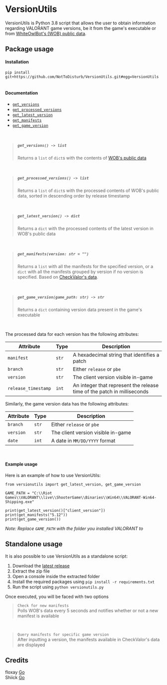 # VersionUtils
VersionUtils is Python 3.8 script that allows the user to obtain information regarding VALORANT game versions, 
be it from the game's executable or from [WhiteOwlBot's (WOB) public data](https://github.com/WhiteOwlBot/WhiteOwl-public-data).

## Package usage
#### Installation

`pip install git+https://github.com/NotToDisturb/VersionUtils.git#egg=VersionUtils`
<br><br>
#### Documentation
- [`get_versions`](#get_versions---list)
- [`get_processed_versions`](#get_processed_versions---list)
- [`get_latest_version`](#get_latest_version---dict)
- [`get_manifests`](#get_manifestsversion-str--)
- [`get_game_version`](#get_game_versiongame_path-str---str)

<br>

> ##### `get_versions() -> list`
> 
> Returns a `list` of `dict`s with the contents of [WOB's public data](https://raw.githubusercontent.com/WhiteOwlBot/WhiteOwl-public-data/main/manifests.json)

<br>

> ##### `get_processed_versions() -> list`
> 
> Returns a `list` of `dict`s with the processed contents of WOB's public data, sorted in descending order by release timestamp

<br>

> ##### `get_latest_version() -> dict`
> 
> Returns a `dict` with the processed contents of the latest version in WOB's public data

<br>

> ##### `get_manifests(version: str = "")`
> 
> Returns a `list` with all the manifests for the specified version, 
> or a `dict` with all the manifests grouped by version if no version is specified.
> Based on [CheckValor's data](https://twitter.com/CheckValor).

<br>

> ##### `get_game_version(game_path: str) -> str`
> 
> Returns a `dict` containing version data present in the game's executable

<br>

The processed data for each version has the following attributes:

|**Attribute**      |Type |**Description**|
|-------------------|-----|---------------|
|`manifest`         |`str`|A hexadecimal string that identifies a patch|
|`branch`           |`str`|Either `release` or `pbe`|
|`version`          |`str`|The client version visible in-game|
|`release_timestamp`|`int`|An integer that represent the release time of the patch in milliseconds|

Similarly, the game version data has the following attributes:

|**Attribute**|Type |**Description**|
|-------------------|-----|---------------|
|`branch`     |`str`|Either `release` or `pbe`|
|`version`    |`str`|The client version visible in-game|
|`date`       |`int`|A date in `MM/DD/YYYY` format|

<br>

#### Example usage
Here is an example of how to use VersionUtils:
```
from versionutils import get_latest_version, get_game_version

GAME_PATH = "C:\\Riot Games\\VALORANT\\live\\ShooterGame\\Binaries\\Win64\\VALORANT-Win64-Shipping.exe"

print(get_latest_version()["client_version"])
print(get_manifests("5.12"))
print(get_game_version())
```
*Note: Replace `GAME_PATH` with the folder you installed VALORANT to*

## Standalone usage
It is also possible to use VersionUtils as a standalone script:

1. Download the [latest release](https://github.com/NotToDisturb/VersionUtils/releases/latest)
1. Extract the zip file
1. Open a console inside the extracted folder
1. Install the required packages using `pip install -r requirements.txt`
1. Run the script using `python versionutils.py`

Once executed, you will be faced with two options
> `Check for new manifests`<br>
>Polls WOB's data every 5 seconds and notifies whether or not a new manifest is available

<br>

> `Query manifests for specific game version`<br>
>After inputting a version, the manifests available in CheckValor's data are displayed

## Credits
floxay [Go](https://github.com/floxay) <br>
Shiick [Go](https://github.com/Shiick)